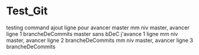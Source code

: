 # Test_Git
testing  command
ajout ligne pour avancer master 
mm niv master, avancer ligne 1 brancheDeCommits
master sans bDeC j'avance 1 ligne 
mm niv master, avancer ligne 2 brancheDeCommits
mm niv master, avancer ligne 3 brancheDeCommits